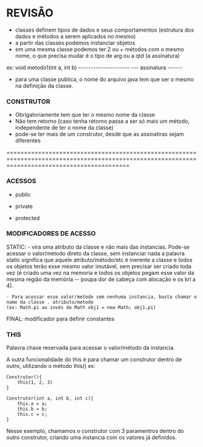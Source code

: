 # REVISÃO

- classes definem tipos de dados e seus comportamentos (estrutura dos dados e métodos a serem aplicados no mesmo)
- a partir das classes podemos instanciar objetos
- em uma mesma classe podemos ter 2 ou + métodos com o mesmo nome, o que precisa mudar é o tipo de arg ou a qtd (a assinatura)

ex:
void metodo1(int a, int b)
     ---------------------
     --- assinatura ------  

- para uma classe publica, o nome do arquivo java tem que ser o mesmo na definição da classe.

### CONSTRUTOR

- Obrigatoriamente tem que ter o mesmo nome da classe
- Não tem retorno (caso tenha retorno passa a ser só mais um método, independente de ter o nome da classe)
- pode-se ter mais de um construtor, desde que as assinatiras sejam diferentes

===============================================================================================================================================

### ACESSOS

- public

- private

- protected

### MODIFICADORES DE ACESSO

STATIC:   - vira uma atributo da classe e não mais das instancias. Pode-se acessar o valor/metodo direto da classe, sem instanciar nada
    a palavra static significa que aquele atributo/método/etc é inerente a classe e todos os objetos terão 
    esse mesmo valor imutável, sem precisar ser criado toda vez (é criado uma vez na memoria e todos os objetos
    pegam esse valor da mesma região da memória -- poupa dor de cabeça com alocação e os krl a 4).

    - Para acessar esse valor/metodo sem nenhuma instancia, basta chamar o nome da classe . atributo/metodo 
    (ex: Math.pi ao invés de Math obj1 = new Math; obj1.pi)

FINAL: modificador para definir constantes

### THIS

Palavra chave reservada para acessar o valor/método da instancia.

A outra funcionalidade do this é para chamar um construtor dentro de outro, utilizando o método this()
ex: 

    Construtor(){
        this(1, 2, 3)
    }

    Construtor(int a, int b, int c){
        this.a = a;
        this.b = b;
        this.c = c;
    }

Nesse exemplo, chamamos o construtor com 3 paramentros dentro do outro construtor, criando uma instancia com 
os valores já definidos.
